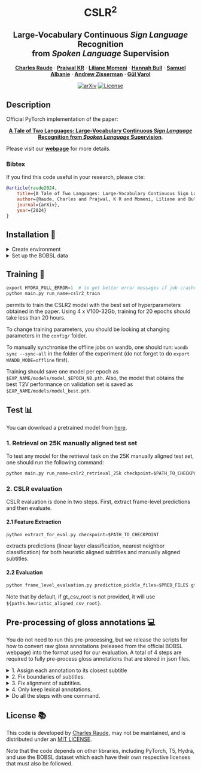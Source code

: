 <div align="center">

# CSLR<sup>2</sup>
## Large-Vocabulary Continuous *Sign Language* Recognition <br> from *Spoken Language* Supervision

<a href="https://imagine.enpc.fr/~raudec/"><strong>Charles Raude</strong></a> · <a href="https://www.robots.ox.ac.uk/~prajwal/"><strong>Prajwal KR</strong></a> · <a href="https://www.robots.ox.ac.uk/~liliane/"><strong>Liliane Momeni</strong></a> ·
<a href="https://hannahbull.github.io/"><strong>Hannah Bull</strong></a> · <a href="https://samuelalbanie.com/"><strong>Samuel Albanie</strong></a> · <a href="https://www.robots.ox.ac.uk/~az/"><strong>Andrew Zisserman</strong></a> · <a href="https://imagine.enpc.fr/~varolg"><strong>G&uuml;l Varol</strong></a>

[![arXiv](https://img.shields.io/badge/arXiv-CSLR2-A10717.svg?logo=arXiv)](https://arxiv.org/abs/2405.10266)
[![License](https://img.shields.io/badge/License-MIT-green.svg)]()

</div>

## Description
Official PyTorch implementation of the paper:
<div align="center">

[**A Tale of Two Languages: Large-Vocabulary Continuous *Sign Language* Recognition from *Spoken Language* Supervision**](https://arxiv.org/abs/2405.10266).

</div>

Please visit our [**webpage**](https://imagine.enpc.fr/~varolg/cslr2/) for more details.

### Bibtex
If you find this code useful in your research, please cite:

```bibtex
@article{raude2024,
    title={A Tale of Two Languages: Large-Vocabulary Continuous Sign Language Recognition from Spoken Language Supervision},
    author={Raude, Charles and Prajwal, K R and Momeni, Liliane and Bull, Hannah and Albanie, Samuel and Zisserman, Andrew and Varol, G{\"u}l},
    journal={arXiv},
    year={2024}
}
```

## Installation :construction_worker: 

<details><summary>Create environment</summary>
&emsp;

Create a conda environment associated to this project by running the following lines:
```bash
conda create -n cslr2 python=3.9.16
conda install pytorch==1.12.1 torchvision==0.13.1 torchaudio==0.12.1 cudatoolkit=11.6 -c pytorch -c conda-forge
conda install anaconda::pandas=1.5.3
conda install conda-forge::einops=0.6.0
conda install conda-forge::humanize=4.6.0
conda install conda-forge::tqdm=4.65.0
pip install hydra-core==1.3.2
pip install matplotlib==3.7.1
pip install plotly==5.14.1
pip install nltk==3.8.1
pip install seaborn==0.12.2
pip install sentence-transformers==2.2.2
pip install wandb==0.14.0
pip install lmdb
pip install tabulate
pip install opencv-python==4.7.0.72
```
You can also create the environment using the associated `.yaml` file using conda (this might not always work, depending on the machine and the version of conda installed, try to update the version of conda).

```bash
conda env create --file=environment.yaml
```

After installing these packages, you will have to install a few `ntlk` packages manually in Python.

```python
import nltk
nltk.download("wordnet")
```
</details>

<details><summary>Set up the BOBSL data</summary>

* Make sure you have the permission to use the BOBSL dataset. You can request access following the instructions at [the official BOBSL webpage](https://www.robots.ox.ac.uk/~vgg/data/bobsl/).
* With the username/password obtained, you can download the two required files via the following:
  ``` bash
  # Download the pre-extracted video features [262G]
  wget --user ${BOBSL_USERNAME} --password ${BOBSL_PASSWORD} \
      https://thor.robots.ox.ac.uk/~vgg/data/bobsl/features/lmdb/feats_vswin_t-bs256_float16/data.mdb
  # Download the raw video frames [1.5T] (you can skip this if purely training/testing with features, and not visualizing)
  wget --user ${BOBSL_USERNAME} --password ${BOBSL_PASSWORD} \
      https://thor.robots.ox.ac.uk/~vgg/data/bobsl/videos/lmdb/rgb_anon-public_1962/data.mdb
  ```
* Download [`bobsl.zip` 
  (1.9G)](https://drive.google.com/file/d/13pp83GCoy1SVScvZRmNsoFxtNm8ogI7h/view?usp=sharing) 
  for the rest of the files (including annotations and metadata). Note the folder becomes 
  15G when decompressed. Make sure they correspond to the paths defined here: 
  `config/paths/public.yaml`.
* Download [`t5_checkpoint.zip` (1.4G)](https://drive.google.com/file/d/1hxkb8KAC0sgSYKefOLue1wyO2fJmmqxT/view?usp=sharing) for the T5 pretrained model weights, also defined at `config/paths/public.yaml`.

</details>

## Training :rocket:

```python
export HYDRA_FULL_ERROR=1  # to get better error messages if job crashes
python main.py run_name=cslr2_train
```
permits to train the CSLR2 model with the best set of hyperparameters obtained in the paper.
Using 4 x V100-32Gb, training for 20 epochs should take less than 20 hours.

To change training parameters, you should be looking at changing parameters in the `config/` folder.

To manually synchronise the offline jobs on wandb, one should run: `wandb sync --sync-all` in the folder of the experiment (do not forget to do `export WANDB_MODE=offline` first).

Training should save one model per epoch as `$EXP_NAME/models/model_$EPOCH_NB.pth`. Also, the model that obtains the best T2V performance on validation set is saved as `$EXP_NAME/models/model_best.pth`.

## Test :bar_chart:

You can download a pretrained model from [here](TODO).

### 1. Retrieval on 25K manually aligned test set

To test any model for the retrieval task on the 25K manually aligned test set, one should run the following command:

```python
python main.py run_name=cslr2_retrieval_25k checkpoint=$PATH_TO_CHECKPOINT test=True
```

### 2. CSLR evaluation

CSLR evaluation is done in two steps. First, extract frame-level predictions and then evaluate.

#### 2.1 Feature Extraction

```python
python extract_for_eval.py checkpoint=$PATH_TO_CHECKPOINT
```
extracts predictions (linear layer classification, nearest neighbor classification) for both heuristic aligned subtitles and manually aligned subtitles.

#### 2.2 Evaluation

```python
python frame_level_evaluation.py prediction_pickle_files=$PRED_FILES gt_csv_root=$GT_CSV_ROOT
```
Note that by default, if gt_csv_root is not provided, it will use `${paths.heuristic_aligned_csv_root}`.


## Pre-processing of gloss annotations :computer:

You do not need to run this pre-processing, but we release the scripts for how to convert raw 
gloss annotations (released from the official BOBSL webpage) into the format used for our 
evaluation. A total of 4 steps are required to fully pre-process gloss annotations that are 
stored in json files.

<details>
<summary> 1. Assign each annotation to its closest subtitle</summary>

```python
python misc/process_cslr_json/preprocess_raw_json_annotations.py --output_dir OUTPUT_DIR --input_dir INPUT_DIR --subs_dir SUBS_DIR --subset2episode SUBSET2EPISODE
```
where `INPUT_DIR` is the directory where json files are stored and `OUTPUT_DIR` is the directory where the assigned annotations are saved.
`SUBS_DIR` is the directory where manually aligned subtitles are saved. This corresponds to the `subtitles/manually-aligned` files from the public release.
`SUBSET2EPISODE` is the path to the json file containing information about splits and episodes. This corresponds to the `subset2episode.json` file from the public release.
</details>



<details>
<summary>2. Fix boundaries of subtitles.</summary>

During assignment, it could happen that certain annotations overlap with the boundaries of subtitles. It could even happen that certain annotations are not within the boundaries of its associated subtitle.
Since at evaluation time, we load all features corresponding to subtitles timestamps, we need to extend boundaries of certain subtitles.

```python
python misc/process_cslr_json/fix_boundaries.py --csv_file OUTPUT_DIR
```
</details>


<details>
<summary>3. Fix alignment of subtitles.</summary>

Subtitles have been manually aligned. However, since gloss annotations are much more treated more precisely, it could happen that certain gloss annotations better match surrounding subtitles.
In order to fix this, we propose an automatic re-alignment algorithm.

```python
python misc/process_cslr_json/fix_alignment.py --csv_file OUTPUT_DIR2
python misc/process_cslr_json/preprocess_raw_json_annotations.py --output_dir OUTPUT_DIR3 --input_dir INPUT_DIR --subs_dir OUTPUT_DIR2 --misalignment_fix
```

where `OUTPUT_DIR2 = OUTPUT_DIR[:-8] + "extended_boundaries_" + OUTPUT_DIR[-8:]` and `OUTPUT_DIR3 = OUTPUT_DIR2[:-8] + "fix_alignment_" + OUTPUT_DIR2[-8:]`.
Here we assume that `OUTPUT_DIR` ends with a date in the format DD.MM.YY
</details>

<details>
<summary>4. Only keep lexical annotations.</summary>

We only evaluate against lexical annotations: i.e., annotations that are associated with a word.

```python
python misc/process_cslr_json/remove_star_annots_from_csvs.py --csv_root OUTPUT_DIR2  # only boundary extension fix
python misc/process_cslr_json/remove_star_annots_from_csvs.py --csv_root OUTPUT_DIR3  # with total alignment fix
```
</details>

<details>
<summary>Do all the steps with one command.</summary>

**Instead, you can also use `python misc/process_cslr_json/run_pipeline.py --input_dir INPUT_DIR --output_dir OUTPUT_DIR --subs_dir SUBS_DIR --subset2episode SUBSET2EPISODE`**
</details>

## License :books:
This code is developed by [Charles Raude](https://github.com/charles-raude), may not be 
maintained, and is distributed under an [MIT LICENSE](LICENSE).

Note that the code depends on other libraries, including PyTorch, T5, Hydra, and use the BOBSL dataset which each have their own respective licenses that must also be followed.
